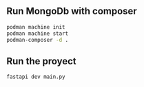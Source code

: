 ## Run MongoDb with composer

```bash
podman machine init
podman machine start
podman-composer -d .
```

## Run the proyect 

```bash
fastapi dev main.py
```
